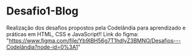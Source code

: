 # Desafio1-Blog

Realização dos desafios propostos pela Codelândia para aprendizado e práticas em HTML, CSS e JavaScript!!
Link do figma: "https://www.figma.com/file/Yb9IBH56g7T1hdIyZ3BMNO/Desafios---Codelândia?node-id=0%3A1"

